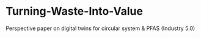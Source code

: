 # Turning-Waste-Into-Value
Perspective paper on digital twins for circular system &amp; PFAS (Industry 5.0)

